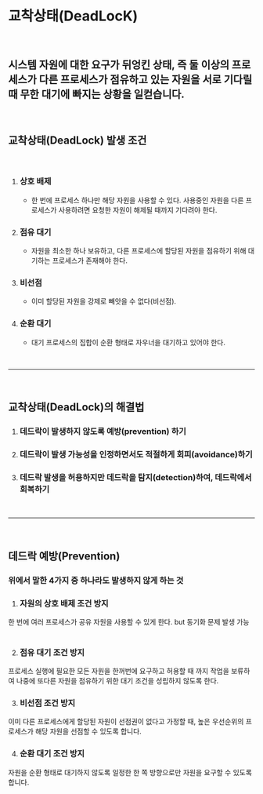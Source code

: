# 교착상태(DeadLocK)
<br>

## 시스템 자원에 대한 요구가 뒤엉킨 상태, 즉 둘 이상의 프로세스가 다른 프로세스가 점유하고 있는 자원을 서로 기다릴 때 무한 대기에 빠지는 상황을 일컫습니다.
<br>

## 교착상태(DeadLock) 발생 조건
<br>

1. ### 상호 배제
    - 한 번에 프로세스 하나만 해당 자원을 사용할 수 있다. 사용중인 자원을 다른 프로세스가 사용하려면 요청한 자원이 해제될 때까지 기다려야 한다.
2. ### 점유 대기
    - 자원을 최소한 하나 보유하고, 다른 프로세스에 할당된 자원을 점유하기 위해 대기하는 프로세스가 존재해야 한다.
3. ### 비선점
    - 이미 할당된 자원을 강제로 빼앗을 수 없다(비선점).
4. ### 순환 대기
    - 대기 프로세스의 집합이 순환 형태로 자우너을 대기하고 있어야 한다.

<br>

---
<br>

## 교착상태(DeadLock)의 해결법

1. ### 데드락이 발생하지 않도록 예방(prevention) 하기
2. ### 데드락이 발생 가능성을 인정하면서도 적절하게 회피(avoidance)하기
3. ### 데드락 발생을 허용하지만 데드락을 탐지(detection)하여, 데드락에서 회복하기
<br>

---
<br>

## 데드락 예방(Prevention)
### 위에서 말한 4가지 중 하나라도 발생하지 않게 하는 것

1. ### 자원의 상호 배제 조건 방지
한 번에 여러 프로세스가 공유 자원을 사용할 수 있게 한다. but 동기화 문제 발생 가능  
<br>

2. ### 점유 대기 조건 방지
프로세스 실행에 필요한 모든 자원을 한꺼번에 요구하고 허용할 때 까지 작업을 보류하여 나중에 또다른 자원을 점유하기 위한 대기 조건을 성립하지 않도록 한다.
<br>

3. ### 비선점 조건 방지
이미 다른 프로세스에게 할당된 자원이 선점권이 없다고 가정할 때, 높은 우선순위의 프로세스가 해당 자원을 선점할 수 있도록 합니다.
<br>

4. ### 순환 대기 조건 방지
자원을 순환 형태로 대기하지 않도록 일정한 한 쪽 방향으로만 자원을 요구할 수 있도록 합니다.
